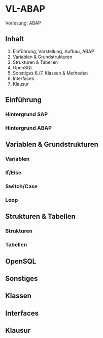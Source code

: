 # VL-ABAP
Vorlesung: ABAP

## Inhalt

1. Einführung, Vorstellung, Aufbau, ABAP
2. Variablen & Grundstrukturen
3. Strukturen & Tabellen
4. OpenSQL
5. Sonstiges
6./7. Klassen & Methoden
8. Interfaces
9. Klausur

## Einführung

### Hintergrund SAP

### Hintergrund ABAP

## Variablen & Grundstrukturen

### Variablen

### If/Else

### Switch/Case

### Loop

## Strukturen & Tabellen

### Strukturen

### Tabellen

## OpenSQL

## Sonstiges

## Klassen

## Interfaces

## Klausur
